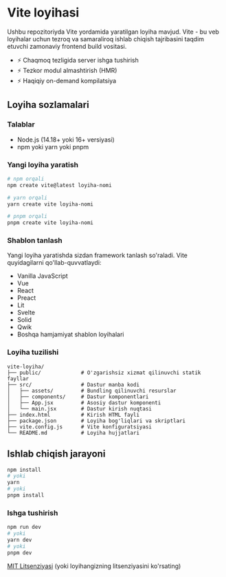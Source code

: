 # Vite loyihasi

Ushbu repozitoriyda Vite yordamida yaratilgan loyiha mavjud. Vite - bu veb loyihalar uchun tezroq va samaraliroq ishlab chiqish tajribasini taqdim etuvchi zamonaviy frontend build vositasi.


- ⚡️ Chaqmoq tezligida server ishga tushirish
- ⚡️ Tezkor modul almashtirish (HMR)
- ⚡️ Haqiqiy on-demand kompilatsiya

## Loyiha sozlamalari

### Talablar

- Node.js (14.18+ yoki 16+ versiyasi)
- npm yoki yarn yoki pnpm

### Yangi loyiha yaratish

```bash
# npm orqali
npm create vite@latest loyiha-nomi

# yarn orqali
yarn create vite loyiha-nomi

# pnpm orqali
pnpm create vite loyiha-nomi
```

### Shablon tanlash

Yangi loyiha yaratishda sizdan framework tanlash so'raladi. Vite quyidagilarni qo'llab-quvvatlaydi:

- Vanilla JavaScript
- Vue
- React
- Preact
- Lit
- Svelte
- Solid
- Qwik
- Boshqa hamjamiyat shablon loyihalari

### Loyiha tuzilishi

```
vite-loyiha/
├── public/             # O'zgarishsiz xizmat qilinuvchi statik fayllar
├── src/                # Dastur manba kodi
│   ├── assets/         # Bundling qilinuvchi resurslar
│   ├── components/     # Dastur komponentlari
│   ├── App.jsx         # Asosiy dastur komponenti
│   └── main.jsx        # Dastur kirish nuqtasi
├── index.html          # Kirish HTML fayli
├── package.json        # Loyiha bog'liqlari va skriptlari
├── vite.config.js      # Vite konfiguratsiyasi
└── README.md           # Loyiha hujjatlari
```

## Ishlab chiqish jarayoni


```bash
npm install
# yoki
yarn
# yoki
pnpm install
```

### Ishga tushirish

```bash
npm run dev
# yoki
yarn dev
# yoki
pnpm dev
```



[MIT Litsenziyasi](LICENSE) (yoki loyihangizning litsenziyasini ko'rsating)
